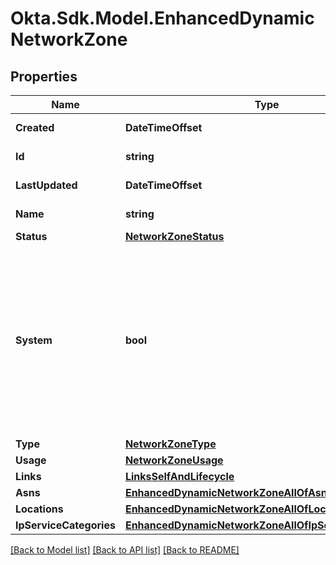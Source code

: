 # Okta.Sdk.Model.EnhancedDynamicNetworkZone

## Properties

Name | Type | Description | Notes
------------ | ------------- | ------------- | -------------
**Created** | **DateTimeOffset** | Timestamp when the object was created | [optional] [readonly] 
**Id** | **string** | Unique identifier for the Network Zone | [optional] [readonly] 
**LastUpdated** | **DateTimeOffset** | Timestamp when the object was last modified | [optional] [readonly] 
**Name** | **string** | Unique name for this Network Zone | 
**Status** | [**NetworkZoneStatus**](NetworkZoneStatus.md) |  | [optional] 
**System** | **bool** | Indicates a system Network Zone: * &#x60;true&#x60; for system Network Zones * &#x60;false&#x60; for custom Network Zones  The Okta org provides the following default system Network Zones: * &#x60;LegacyIpZone&#x60; * &#x60;BlockedIpZone&#x60; * &lt;x-lifecycle class&#x3D;\&quot;ea\&quot;&gt;&lt;/x-lifecycle&gt; &#x60;DefaultEnhancedDynamicZone&#x60;  Admins can modify the name of the default system Network Zone and add up to 5000 gateway or proxy IP entries.  | [optional] [readonly] 
**Type** | [**NetworkZoneType**](NetworkZoneType.md) |  | 
**Usage** | [**NetworkZoneUsage**](NetworkZoneUsage.md) |  | [optional] 
**Links** | [**LinksSelfAndLifecycle**](LinksSelfAndLifecycle.md) |  | [optional] 
**Asns** | [**EnhancedDynamicNetworkZoneAllOfAsns**](EnhancedDynamicNetworkZoneAllOfAsns.md) |  | [optional] 
**Locations** | [**EnhancedDynamicNetworkZoneAllOfLocations**](EnhancedDynamicNetworkZoneAllOfLocations.md) |  | [optional] 
**IpServiceCategories** | [**EnhancedDynamicNetworkZoneAllOfIpServiceCategories**](EnhancedDynamicNetworkZoneAllOfIpServiceCategories.md) |  | [optional] 

[[Back to Model list]](../README.md#documentation-for-models) [[Back to API list]](../README.md#documentation-for-api-endpoints) [[Back to README]](../README.md)


